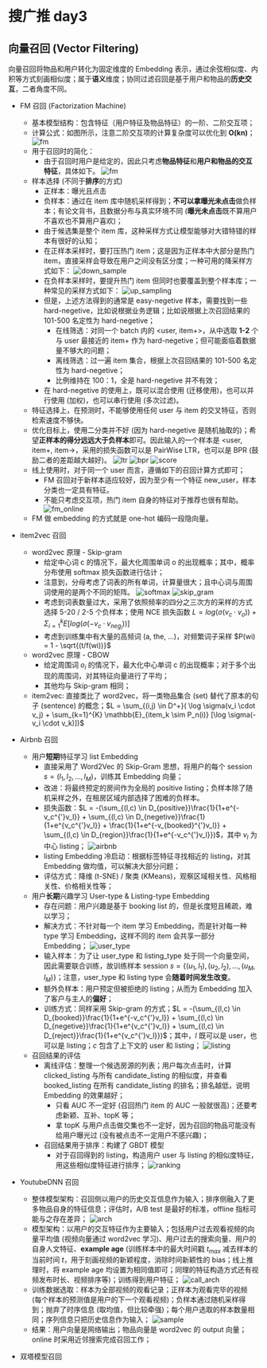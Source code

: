 # 搜广推 day3

## 向量召回 (Vector Filtering)

向量召回将物品和用户转化为固定维度的 Embedding 表示，通过余弦相似度、内积等方式刻画相似度；属于**语义**维度；协同过滤召回是基于用户和物品的**历史交互**，二者角度不同。

+ FM 召回 (Factorization Machine)
  + 基本模型结构：包含特征（用户特征及物品特征）的一阶、二阶交互项；
  + 计算公式：如图所示，注意二阶交互项的计算复杂度可以优化到 **O(kn)**； 
    ![fm](pic/fm_arch.png) 
  + 用于召回时的简化：
    + 由于召回时用户是给定的，因此只考虑**物品特征**和**用户和物品的交互特征**，具体如下。
    ![fm](pic/fm_callback.png)
  + 样本选择 (不同于**排序**的方式)
    + 正样本：曝光且点击
    + 负样本：通过在 item 库中随机采样得到；**不可以拿曝光未点击**做负样本；有论文背书，且数据分布与真实环境不同 (**曝光未点击**既不算用户不喜欢也不算用户喜欢)；
    + 由于候选集是整个 item 库，这种采样方式让模型能够对大错特错的样本有很好的认知；
    + 在正样本采样时，要打压热门 item；这是因为正样本中大部分是热门 item，直接采样会导致在用户之间没有区分度；一种可用的降采样方式如下：
      ![down_sample](pic/down_sampling.png)
    + 在负样本采样时，要提升热门 item 但同时也要覆盖到整个样本库；一种常见的采样方式如下：
      ![up_sampling](pic/up_sampling.png)
    + 但是，上述方法得到的通常是 easy-negetive 样本，需要找到一些 hard-negetive，比如说根据业务逻辑；比如说根据上次召回结果的 101-500 名定性为 hard-negetive；
      + 在线筛选：对同一个 batch 内的 <user, item+>，从中选取 **1-2** 个与 user 最接近的 item+ 作为 hard-negetive；但可能面临着数据量不够大的问题；
      + 离线筛选：过一遍 item 集合，根据上次召回结果的 101-500 名定性为 hard-negetive；
      + 比例维持在 100：1，全是 hard-negetive 并不有效；
    + 在 hard-negetive 的使用上，既可以混合使用 (迁移使用)，也可以并行使用 (加权)，也可以串行使用 (多次过滤)。
  + 特征选择上，在预测时，不能够使用任何 user 与 item 的交叉特征，否则检索速度不够快。
  + 优化目标上，使用二分类并不好 (因为 hard-negetive 是随机抽取的)；希望**正样本的得分远远大于负样本**即可。因此输入的一个样本是 <user, item+, item->，采用的损失函数可以是 PairWise LTR，也可以是 BPR (鼓励二者的差距越大越好)。
    ![ltr](pic/LTR.png)
    ![bpr](pic/BPR.png)
    ![score](pic/fm_score.png)
  + 线上使用时，对于同一个 user 而言，遵循如下的召回计算方式即可；
    + FM 召回对于新样本适应较好，因为至少有一个特征 new_user，样本分类也一定具有特征。
    + 不能只考虑交互项，热门 item 自身的特征对于推荐也很有帮助。
      ![fm_online](pic/fm_online.png)
  + FM 做 embedding 的方式就是 one-hot 编码一段隐向量。

+ item2vec 召回
  + word2vec 原理 - Skip-gram
    + 给定中心词 c 的情况下，最大化周围单词 o 的出现概率；其中，概率分布使用 softmax 损失函数进行估计；
    + 注意到，分母考虑了词表的所有单词，计算量很大；且中心词与周围词使用的是两个不同的矩阵。
      ![softmax](pic/softmax.png)
      ![skip_gram](pic/skip_gram.png)
    + 考虑到词表数量过大，采用了依照频率的四分之三次方的采样的方式选择 5-20 / 2-5 个负样本；使用 NCE 损失函数 $L = log(σ(v_c · v_o)) + Σ_{i=1}^k E[log(σ(-v_c · v_{neg_i}))]$
    + 考虑到训练集中有大量的高频词 (a, the, ...)，对频繁词子采样 $P(wi) = 1 - \sqrt{(t/f(wi))}$
  + word2vec 原理 - CBOW
    + 给定周围词 ${o_i}$ 的情况下，最大化中心单词 c 的出现概率；对于多个出现的周围词，对其特征向量进行了平均；
    + 其他均与 Skip-gram 相同；
  + item2vec: 直接类比了 word2vec，将一类物品集合 (set) 替代了原本的句子 (sentence) 的概念；$L = \sum_{(i,j) \in D^+}( \log \sigma(v_i \cdot v_j) + \sum_{k=1}^{K} \mathbb{E}_{item_k \sim P_n(i)} [\log \sigma(-v_i \cdot v_k)])$

+ Airbnb 召回
  + 用户**短期**特征学习 list Embedding
    + 直接采用了 Word2Vec 的 Skip-Gram 思想，将用户的每个 session $s = (l_1, l_2, ..., l_M)$，训练其 Embedding 向量；
    + 改进：将最终预定的房间作为全局的 positive listing；负样本除了随机采样之外，在租房区域内部选择了困难的负样本。
    + 损失函数：$L = -(\sum_{(l,c) \in D_{positive}}\frac{1}{1+e^{-v_c^{'}v_l}} + \sum_{(l,c) \in D_{negetive}}\frac{1}{1+e^{v_c^{'}v_l}} + \frac{1}{1+e^{-v_{booked}^{'}v_l}} + \sum_{(l,c) \in D_{region}}\frac{1}{1+e^{-v_c^{'}v_l}})$，其中 $v_l$ 为中心 listing；
      ![airbnb](pic/airbnb.png)
    + listing Embedding 冷启动：根据标签特征寻找相近的 listing，对其 Embedding 做均值，可以解决大部分问题；
    + 评估方式：降维 (t-SNE) / 聚类 (KMeans)，观察区域相关性、风格相关性、价格相关性等；
  + 用户**长期**兴趣学习 User-type & Listing-type Embedding
    + 存在问题：用户兴趣是基于 booking list 的，但是长度短且稀疏，难以学习；
    + 解决方式：不针对每一个 item 学习 Embedding，而是针对每一种 type 学习 Embedding，这样不同的 item 会共享一部分 Embedding；
      ![user_type](pic/user_type.png)
    + 输入样本：为了让 user_type 和 listing_type 处于同一个向量空间，因此需要联合训练，故训练样本 session $s = \{(u_1, l_1), (u_2, l_2), ..., (u_M, l_M)\}$；注意，user_type 和 listing type 会**随着时间发生改变**。
    + 额外负样本：用户预定但被拒绝的 listing；从而为 Embedding 加入了客户与主人的**偏好**；
    + 训练方式：同样采用 Skip-gram 的方式；$L = -(\sum_{(l,c) \in D_{booked}}\frac{1}{1+e^{-v_c^{'}v_l}} + \sum_{(l,c) \in D_{negetive}}\frac{1}{1+e^{v_c^{'}v_l}} + \sum_{(l,c) \in D_{reject}}\frac{1}{1+e^{v_c^{'}v_l}})$；其中，$l$ 既可以是 user，也可以是 listing；$c$ 包含了上下文的 user 和 listing；
      ![listing](pic/type.png)
  + 召回结果的评估
    + 离线评估：整理一个候选房源的列表；用户每次点击时，计算 clicked_listing 与所有 candidate_listing 的相似度，并查看 booked_listing 在所有 candidate_listing 的排名；排名越低，说明 Embedding 的效果越好；
      + 只看 AUC 不一定好 (召回热门 item 的 AUC 一般就很高)；还要考虑新颖、互补、topK 等；
      + 拿 topK 与用户点击做交集也不一定好，因为召回的物品可能没有给用户曝光过 (没有被点击不一定用户不感兴趣)；
    + 召回结果用于排序：构建了 GBDT 模型
      + 对于召回得到的 listing，构造用户 user 与 listing 的相似度特征，用这些相似度特征进行排序；
        ![ranking](pic/ranking.png)

+ YoutubeDNN 召回
  + 整体模型架构：召回侧以用户的历史交互信息作为输入；排序侧融入了更多物品自身的特征信息；评估时，A/B test 是最好的标准，offline 指标可能与之存在差异；
    ![arch](pic/youtubeDNN_arch.png)
  + 模型架构：以用户的交互特征作为主要输入；包括用户过去观看视频的向量平均值 (视频向量通过 word2vec 学习)、用户过去的搜索向量、用户的自身人文特征、**example age** (训练样本中的最大时间戳 $t_{max}$ 减去样本的当前时间 $t$，用于刻画视频的新颖程度，消除时间新颖性的 bias；线上推理时，将 example age 均设置为相同值即可；同理的特征构造方式还有视频发布时长、视频排序等)；训练得到用户特征；
    ![call_arch](pic/youtubeDNN_call.png)
  + 训练数据选取：样本为全部视频的观看记录；正样本为观看完毕的视频 (每个样本的预测值是用户的下一个观看视频)；负样本通过随机采样得到；抛弃了时序信息 (取均值，但比较牵强)；每个用户选取的样本数量相同；序列信息只把历史信息作为输入；
    ![sample](pic/sample.png)
  + 结果：用户向量是网络输出；物品向量是 word2vec 的 output 向量；online 时采用近邻搜索完成召回工作；

+ 双塔模型召回